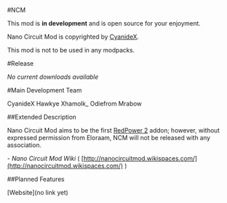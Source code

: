 #NCM

This mod is **in development** and is open source for your enjoyment.

Nano Circuit Mod is copyrighted by [CyanideX](https://github.com/CyanideX "CyanideX GitHub profile").

This mod is not to be used in any modpacks.

#Release

*No current downloads available*

#Main Development Team

CyanideX  Hawkye  Xhamolk_  Odiefrom  Mrabow


##Extended Description

Nano Circuit Mod aims to be the first [RedPower 2](http://www.eloraam.com/ "Eloraam.com") addon; however, without expressed permission from Eloraam, NCM will not be released with any association.

\- *Nano Circuit Mod Wiki* ( [http://nanocircuitmod.wikispaces.com/](http://nanocircuitmod.wikispaces.com/) )

##Planned Features

[Website](no link yet)
